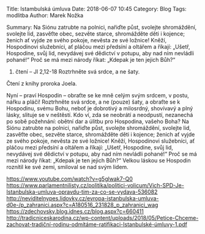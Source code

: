 Title: Istambulská úmluva
Date: 2018-06-07 10:45
Category: Blog
Tags: modlitba
Author: Marek Nožka

Summary: Na Siónu zatrubte na polnici, nařiďte půst, svolejte shromáždění,
svolejte lid, zasvěťte obec, sezvěte starce, shromážděte děti i kojence; ženich
ať vyjde ze svého pokoje, nevěsta ze své ložnice! Kněží, Hospodinovi
služebníci, ať pláčou mezi předsíní a oltářem a říkají: „Ušetř, Hospodine, svůj
lid, nevydávej své dědictví v potupu, aby nad ním nevládli pohané!“ Proč se má
mezi národy říkat: „Kdepak je ten jejich Bůh?“


1. čtení – Jl 2,12-18
Roztrhněte svá srdce, a ne šaty.

Čtení z knihy proroka Joela.

Nyní – praví Hospodin – obraťte se ke mně celým svým srdcem, v postu, nářku a
pláči! Roztrhněte svá srdce, a ne (pouze) šaty, a obraťte se k Hospodinu, svému
Bohu, neboť je dobrotivý a milosrdný, shovívavý a plný lásky, slituje se v
neštěstí. Kdo ví, zda se neobrátí a neodpustí, nezanechá po sobě požehnání:
obětní dar a úlitbu pro Hospodina, vašeho Boha? Na Siónu zatrubte na polnici,
nařiďte půst, svolejte shromáždění, svolejte lid, zasvěťte obec, sezvěte
starce, shromážděte děti i kojence; ženich ať vyjde ze svého pokoje, nevěsta ze
své ložnice! Kněží, Hospodinovi služebníci, ať pláčou mezi předsíní a oltářem a
říkají: „Ušetř, Hospodine, svůj lid, nevydávej své dědictví v potupu, aby nad
ním nevládli pohané!“ Proč se má mezi národy říkat: „Kdepak je ten jejich Bůh?“
Velkou láskou se Hospodin roznítil ke své zemi, smiloval se nad svým lidem.


https://www.youtube.com/watch?v=g5glwak7-Q0
https://www.parlamentnilisty.cz/politika/politici-volicum/Vich-SPD-Je-Istanbulska-umluva-opravdu-tim-za-co-se-vydava-536082
http://neviditelnypes.lidovky.cz/evropa-istanbulska-umluva-d0e-/p_zahranici.aspx?c=A180516_231828_p_zahranici_wag
https://zdechovsky.blog.idnes.cz/blog.aspx?c=660411
http://tradicniceskarodina.cz/wp-content/uploads/2018/05/Petice-Chceme-zachovat-tradiční-rodinu-odmítáme-ratifikaci-Istanbulské-úmluvy-1.pdf
